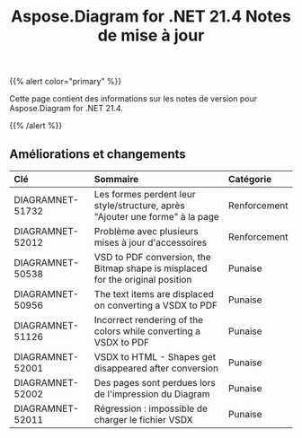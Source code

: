 ﻿---
title: Aspose.Diagram for .NET 21.4 Notes de mise à jour
type: docs
weight: 9
url: /fr/net/aspose-diagram-for-net-21-4-release-notes/
---
{{% alert color="primary" %}} 

Cette page contient des informations sur les notes de version pour Aspose.Diagram for .NET 21.4.

{{% /alert %}} 
## **Améliorations et changements**

|**Clé**|**Sommaire**|**Catégorie**|
|:- |:- |:- |
|DIAGRAMNET-51732|Les formes perdent leur style/structure, après "Ajouter une forme" à la page|Renforcement|
|DIAGRAMNET-52012|Problème avec plusieurs mises à jour d'accessoires|Renforcement|
|DIAGRAMNET-50538|VSD to PDF conversion, the Bitmap shape is misplaced for the original position|Punaise|
|DIAGRAMNET-50956|The text items are displaced on converting a VSDX to PDF|Punaise|
|DIAGRAMNET-51126|Incorrect rendering of the colors while converting a VSDX to PDF|Punaise|
|DIAGRAMNET-52001|VSDX to HTML - Shapes get disappeared after conversion|Punaise|
|DIAGRAMNET-52002|Des pages sont perdues lors de l'impression du Diagram|Punaise|
|DIAGRAMNET-52011|Régression : impossible de charger le fichier VSDX|Punaise|





